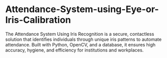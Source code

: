 # Attendance-System-using-Eye-or-Iris-Calibration
The Attendance System Using Iris Recognition is a secure, contactless solution that identifies individuals through unique iris patterns to automate attendance. Built with Python, OpenCV, and a database, it ensures high accuracy, hygiene, and efficiency for institutions and workplaces.
